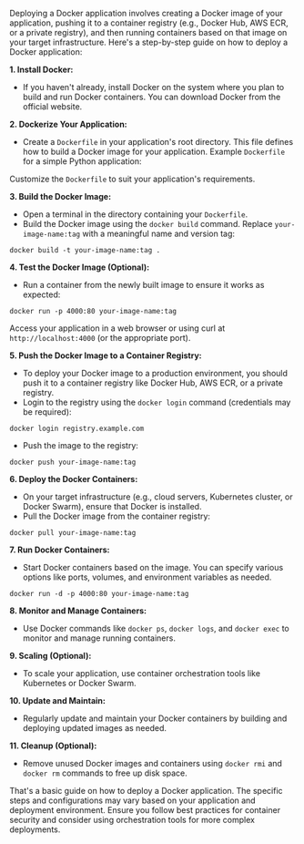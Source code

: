 Deploying a Docker application involves creating a Docker image of your application, pushing it to a container registry (e.g., Docker Hub, AWS ECR, or a private registry), and then running containers based on that image on your target infrastructure. Here's a step-by-step guide on how to deploy a Docker application:

**1. Install Docker:**
   - If you haven't already, install Docker on the system where you plan to build and run Docker containers. You can download Docker from the official website.

**2. Dockerize Your Application:**
   - Create a `Dockerfile` in your application's root directory. This file defines how to build a Docker image for your application. Example `Dockerfile` for a simple Python application:

   Customize the `Dockerfile` to suit your application's requirements.

**3. Build the Docker Image:**
   - Open a terminal in the directory containing your `Dockerfile`.
   - Build the Docker image using the `docker build` command. Replace `your-image-name:tag` with a meaningful name and version tag:
   ```
   docker build -t your-image-name:tag .
   ```

**4. Test the Docker Image (Optional):**
   - Run a container from the newly built image to ensure it works as expected:
   ```
   docker run -p 4000:80 your-image-name:tag
   ```

   Access your application in a web browser or using curl at `http://localhost:4000` (or the appropriate port).

**5. Push the Docker Image to a Container Registry:**
   - To deploy your Docker image to a production environment, you should push it to a container registry like Docker Hub, AWS ECR, or a private registry.
   - Login to the registry using the `docker login` command (credentials may be required):
   ```
   docker login registry.example.com
   ```
   - Push the image to the registry:
   ```
   docker push your-image-name:tag
   ```

**6. Deploy the Docker Containers:**
   - On your target infrastructure (e.g., cloud servers, Kubernetes cluster, or Docker Swarm), ensure that Docker is installed.
   - Pull the Docker image from the container registry:
   ```
   docker pull your-image-name:tag
   ```

**7. Run Docker Containers:**
   - Start Docker containers based on the image. You can specify various options like ports, volumes, and environment variables as needed.
   ```
   docker run -d -p 4000:80 your-image-name:tag
   ```

**8. Monitor and Manage Containers:**
   - Use Docker commands like `docker ps`, `docker logs`, and `docker exec` to monitor and manage running containers.

**9. Scaling (Optional):**
   - To scale your application, use container orchestration tools like Kubernetes or Docker Swarm.

**10. Update and Maintain:**
   - Regularly update and maintain your Docker containers by building and deploying updated images as needed.

**11. Cleanup (Optional):**
   - Remove unused Docker images and containers using `docker rmi` and `docker rm` commands to free up disk space.

That's a basic guide on how to deploy a Docker application. The specific steps and configurations may vary based on your application and deployment environment. Ensure you follow best practices for container security and consider using orchestration tools for more complex deployments.
